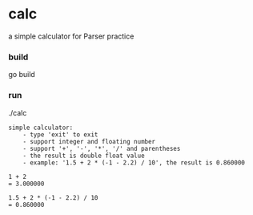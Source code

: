 # calc
a simple calculator for Parser practice

### build
go build

### run

./calc

```
simple calculator:
    - type 'exit' to exit
    - support integer and floating number
    - support '+', '-', '*', '/' and parentheses
    - the result is double float value
    - example: '1.5 + 2 * (-1 - 2.2) / 10', the result is 0.860000

1 + 2
= 3.000000

1.5 + 2 * (-1 - 2.2) / 10
= 0.860000
```